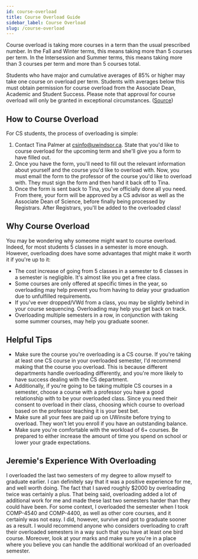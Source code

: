 ```yaml
---
id: course-overload
title: Course Overload Guide
sidebar_label: Course Overload
slug: /course-overload
---
```


Course overload is taking more courses in a term than the usual prescribed number. In the Fall and Winter terms, this means taking more than 5 courses per term.  In the Intersession and Summer terms, this means taking more than 3 courses per term and more than 5 courses total. 

Students who have major and cumulative averages of 85% or higher may take one course on overload per term. Students with averages below this must obtain permission for course overload from the Associate Dean, Academic and Student Success. Please note that approval for course overload will only be granted in exceptional circumstances. ([Source](https://www.uwindsor.ca/fahss/online-advising/702/faq-how-do-i-register-course-overload))

## How to Course Overload

For CS students, the process of overloading is simple:

1. Contact Tina Palmer at csinfo@uwindsor.ca. State that you'd like to course overload for the upcoming term and she'll give you a form to have filled out.
2. Once you have the form, you'll need to fill out the relevant information about yourself and the course you'd like to overload with. Now, you must email the form to the professor of the course you'd like to overload with. They must sign the form and then hand it back off to Tina.
3. Once the form is sent back to Tina, you've officially done all you need. From there, your form will be approved by a CS advisor as well as the Associate Dean of Science, before finally being processed by Registrars. After Registrars, you'll be added to the overloaded class!

## Why Course Overload

You may be wondering why someome might want to course overload. Indeed, for most students 5 classes in a semester is more enough. However, overloading does have some advantages that might make it worth it if you're up to it:

- The cost increase of going from 5 classes in a semester to 6 classes in a semester is negligible. It's almost like you get a free class.
- Some courses are only offered at specific times in the year, so overloading may help prevent you from having to delay your graduation due to unfulfilled requirements.
- If you've ever dropped/VWd from a class, you may be slightly behind in your course sequencing. Overloading may help you get back on track.
- Overloading multiple semesters in a row, in conjunction with taking some summer courses, may help you graduate sooner.

## Helpful Tips

- Make sure the course you're overloading is a CS course. If you're taking at least one CS course in your overloaded semester, I'd recommend making that the course you overload. This is because different departments handle overloading differently, and you're more likely to have success dealing with the CS department.
- Additionally, if you're going to be taking multiple CS courses in a semester, choose a course with a professor you have a good relationship with to be your overloaded class. Since you need their consent to overload in their class, choosing which course to overload based on the professor teaching it is your best bet.
- Make sure all your fees are paid up on UWinsite before trying to overload. They won't let you enroll if you have an outstanding balance.
- Make sure you're comfortable with the workload of 6+ courses. Be prepared to either increase the amount of time you spend on school or lower your grade expectations.

## Jeremie's Experience With Overloading

I overloaded the last two semesters of my degree to allow myself to graduate earlier. I can definitely say that it was a positive experience for me, and well worth doing. The fact that I saved roughly $2000 by overloading twice was certainly a plus. That being said, overloading added a lot of additional work for me and made these last two semesters harder than they could have been. For some context, I overloaded the semester when I took COMP-4540 and COMP-4400, as well as other core courses, and it certainly was not easy. I did, however, survive and got to graduate sooner as a result. I would recommend anyone who considers overloading to craft their overloaded semesters in a way such that you have at least one bird course. Moreover, look at your marks and make sure you're in a place where you believe you can handle the additional workload of an overloaded semester.
